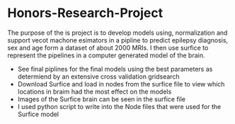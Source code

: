 # Honors-Research-Project

The purpose of the is project is to develop models using, normalization and support vecot machone esimators in a pipline to predict epilepsy diagnosis, sex and age form a dataset of about 2000 MRIs.
I then use surfice to represent the pipelines in a computer generated model of the brain.
* See final piplines for the final models using the best parameters as determiend by an extensive cross validation gridsearch
* Download Surfice and load in nodes from the surfice file to view which locations in braim had the most effect on the models
* Images of the Surfice brain can be seen in the surfice file
* I used python script to write into the Node files that were used for the Surfice model
